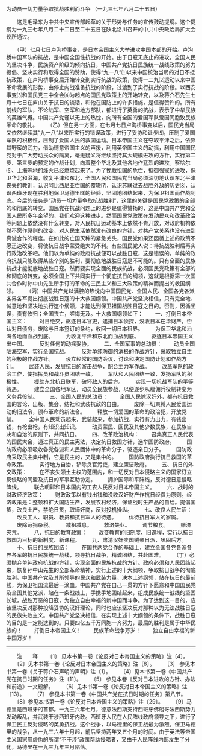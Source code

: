 为动员一切力量争取抗战胜利而斗争
（一九三七年八月二十五日）

　　这是毛泽东为中共中央宣传部起草的关于形势与任务的宣传鼓动提纲。这个提纲为一九三七年八月二十二日至二十五日在陕北洛川召开的中共中央政治局扩大会议所通过。 

　　（甲）七月七日卢沟桥事变，是日本帝国主义大举进攻中国本部的开始。卢沟桥中国军队的抗战，是中国全国性抗战的开始。由于日寇无底止的进攻，全国人民的坚决斗争，民族资产阶级的倾向抗日，中国共产党抗日民族统一战线政策的努力提倡、坚决实行和取得全国的赞助，使得“九一八”⑴以来中国统治当局的对日不抵抗政策，在卢沟桥事变后开始转变到实行抗战的政策，使得一二九⑵运动以来中国革命发展的形势，由停止内战准备抗战的阶段，过渡到了实行抗战的阶段。以西安事变⑶和国民党三中全会⑷为起点的国民党政策上的开始转变，以及蒋介石先生七月十七日在庐山关于抗日的谈话，和他在国防上的许多措施，是值得赞许的。所有前线的军队，不论陆军、空军和地方部队，都进行了英勇的抗战，表示了中华民族的英雄气概。中国共产党谨以无上的热忱，向所有全国的爱国军队爱国同胞致民族革命的敬礼。 
　　（乙）但在另一方面，在七月七日卢沟桥事变以后，国民党当局又依然继续其“九一八”以来所实行的错误政策，进行了妥协和让步⑸，压制了爱国军队的积极性，压制了爱国人民的救国运动。日本帝国主义在夺取平津之后，依靠其野蛮的武力，借助德意帝国主义的声援，利用英帝国主义的动摇，利用中国国民党对于广大劳动民众的隔离，毫无疑义将继续坚持其大规模进攻的方针，实行第二步、第三步的预定的作战计划，向着整个华北及其他各地作猛烈的进攻。察哈尔⑹、上海等地的烽火已经燃烧起来了。为了挽救祖国的危亡，抵御强寇的进攻，保卫华北和沿海，收复平津和东北，全国人民和国民党当局必须深切地认识东北平津丧失的教训，认识阿比西尼亚亡国的覆辙⑺，认识苏联过去战胜外敌的历史⑻，认识西班牙现在胜利地保卫马德里⑼的经验，坚固地团结起来，为保卫祖国而作战到底。今后的任务是“动员一切力量争取抗战胜利”，这里的关键是国民党政策的全部的和彻底的转变。国民党在抗战问题上的进步是值得赞扬的，这是中国共产党和全国人民所多年企望的，我们欢迎这种进步。然而国民党政策在发动民众和改革政治等问题上依然没有什么转变，对人民抗日运动基本上依然不肯开放，对政府机构依然不愿作原则的改变，对人民生活依然没有改良的方针，对共产党关系也没有进到真诚合作的程度。在如此的亡国灭种的紧急关头，国民党如果还因循上述的政策不愿迅速改变，将使抗日战争蒙受绝大的不利。有些国民党人说：待抗战胜利后再实行政治改革吧。他们以为单纯的政府抗战便可以战胜日寇，这是错误的。单纯的政府抗战只能取得某些个别的胜利，要彻底地战胜日寇是不可能的。只有全面的民族抗战才能彻底地战胜日寇。然而要实现全面的民族抗战，必须国民党政策有全部的和彻底的转变，必须全国上下共同实行一个彻底抗日的纲领，这就是根据第一次国共合作时孙中山先生所手订的革命的三民主义和三大政策的精神而提出的救国纲领。 
　　（丙）中国共产党以满腔的热忱向中国国民党、全国人民、全国各党各派各界各军提出彻底战胜日寇的十大救国纲领。中国共产党坚决相信，只有完全地、诚意地和坚决地执行这个纲领，才能达到保卫祖国战胜日寇之目的。否则，因循坐误，责有攸归；全国丧亡，嗟悔无及。十大救国纲领如下： 
　　一、打倒日本帝国主义： 
　　对日绝交，驱逐日本官吏，逮捕日本侦探，没收日本在华财产，否认对日债务，废除与日本签订的条约，收回一切日本租界。 
　　为保卫华北和沿海各地而血战到底。 
　　为收复平津和东北而血战到底。 
　　驱逐日本帝国主义出中国。 
　　反对任何的动摇妥协。 
　　二、全国军事的总动员： 
　　动员全国陆海空军，实行全国抗战。 
　　反对单纯防御的消极的作战方针，采取独立自主的积极的作战方针。 
　　设立经常的国防会议，讨论和决定国防计划和作战方针。 
　　武装人民，发展抗日的游击战争，配合主力军作战。 
　　改革军队的政治工作，使指挥员和战斗员团结一致。 
　　军队和人民团结一致，发扬军队的积极性。 
　　援助东北抗日联军，破坏敌人的后方。 
　　实现一切抗战军队的平等待遇。 
　　建立全国各地军区，动员全民族参战，以便逐步从雇佣兵役制转变为义务兵役制。 
　　三、全国人民的总动员： 
　　全国人民除汉奸外，都有抗日救国的言论、出版、集会、结社和武装抗敌的自由。 
　　废除一切束缚人民爱国运动的旧法令，颁布革命的新法令。 
　　释放一切爱国的革命的政治犯，开放党禁。 
　　全中国人民动员起来，武装起来，参加抗战，实行有力出力，有钱出钱，有枪出枪，有知识出知识。 
　　动员蒙民、回民及其他少数民族，在民族自决和自治的原则下，共同抗日。 
　　四、改革政治机构： 
　　召集真正人民代表的国民大会，通过真正的民主宪法，决定抗日救国方针，选举国防政府。 
　　国防政府必须吸收各党各派和人民团体中的革命分子，驱逐亲日分子。 
　　国防政府采取民主集中制，它是民主的，又是集中的。 
　　国防政府执行抗日救国的革命政策。 
　　实行地方自治，铲除贪官污吏，建立廉洁政府。 
　　五、抗日的外交政策： 
　　在不丧失领土主权的范围内，和一切反对日本侵略主义的国家订立反侵略的同盟及抗日的军事互助协定。 
　　拥护国际和平阵线，反对德日意侵略阵线。 
　　联合朝鲜和日本国内的工农人民反对日本帝国主义。 
　　六、战时的财政经济政策： 
　　财政政策以有钱出钱和没收汉奸财产作抗日经费为原则。经济政策是：整顿和扩大国防生产，发展农村经济，保证战时生产品的自给。提倡国货，改良土产。禁绝日货，取缔奸商，反对投机操纵。 
　　七、改良人民生活： 
　　改良工人、职员、教员和抗日军人的待遇。 
　　优待抗日军人的家属。 
　　废除苛捐杂税。 
　　减租减息。 
　　救济失业。 
　　调节粮食。 
　　赈济灾荒。 
　　八、抗日的教育政策： 
　　改变教育的旧制度、旧课程，实行以抗日救国为目标的新制度、新课程。 
　　九、肃清汉奸卖国贼亲日派，巩固后方。 
　　十、抗日的民族团结： 
　　在国共两党合作的基础上，建立全国各党各派各界各军的抗日民族统一战线，领导抗日战争，精诚团结，共赴国难。 
　　（丁）必须抛弃单纯政府抗战的方针，实现全面的民族抗战的方针。政府必须和人民团结起来，恢复孙中山先生的全部革命精神，实行上述的十大纲领，争取抗日战争的彻底胜利。中国共产党及其所领导的民众和武装力量，决本上述纲领，站在抗日的最前线，为保卫祖国流最后一滴血。中国共产党在自己一贯的方针下愿意和中国国民党及全国其他党派，站在一条战线上，手携手地团结起来，组成民族统一战线的坚固长城，战胜万恶的日寇，为独立自由幸福的新中国而斗争。为了达到这一目的，应该坚决反对那种投降妥协的汉奸理论，同时也应该坚决反对那种以为无法战胜日寇的民族失败主义。中国共产党坚决相信，在实现上述十大纲领的条件下，战胜日寇的目的是一定能达到的。只要四亿五千万同胞一齐努力，最后的胜利是属于中华民族的！ 
　　打倒日本帝国主义！ 
　　民族革命战争万岁！ 
　　独立自由幸福的新中国万岁！ 


------------------
　　注　　释 
　　〔1〕 见本书第一卷《论反对日本帝国主义的策略》注〔4〕。 
　　〔2〕见本书第一卷《论反对日本帝国主义的策略》注〔8〕。 
　　〔3〕 参见本书第一卷《关于蒋介石声明的声明》注〔1〕。 
　　〔4〕见本书第一卷《中国共产党在抗日时期的任务》注〔11〕。 
　　〔5〕 参见本卷《反对日本进攻的方针、办法和前途》一文题解。 
　　〔6〕见本书第一卷《论反对日本帝国主义的策略》注〔13〕。 
　　〔7〕 参见本书第一卷《中国共产党在抗日时期的任务》第八节。 
　　〔8〕参见本书第一卷《论反对日本帝国主义的策略》注〔29〕。 
　　〔9〕马德里是西班牙的首都。一九三六年七月，德意法西斯支持西班牙佛朗哥法西斯势力发动叛乱，并武装干涉西班牙内政。西班牙人民在人民阵线政府领导之下，进行了保卫民主反对侵略的英勇抗战。这个战争，以马德里的保卫战最为激烈。保卫马德里的战争，从一九三六年十月起，前后坚持两年又五个月的时间。由于英法等帝国主义国家用虚伪的所谓“不干涉”政策帮助侵略者，又由于人民阵线内部发生了分化，马德里在一九三九年三月陷落。 
